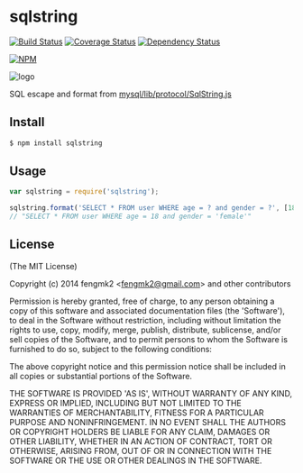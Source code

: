 sqlstring
=======

[![Build Status](https://secure.travis-ci.org/fengmk2/sqlstring.png)](http://travis-ci.org/fengmk2/sqlstring) [![Coverage Status](https://coveralls.io/repos/fengmk2/sqlstring/badge.png)](https://coveralls.io/r/fengmk2/sqlstring) [![Dependency Status](https://gemnasium.com/fengmk2/sqlstring.png)](https://gemnasium.com/fengmk2/sqlstring)

[![NPM](https://nodei.co/npm/sqlstring.png?downloads=true&stars=true)](https://nodei.co/npm/sqlstring/)

![logo](https://raw.github.com/fengmk2/sqlstring/master/logo.png)

SQL escape and format from [mysql/lib/protocol/SqlString.js](https://github.com/felixge/node-mysql/blob/master/lib/protocol/SqlString.js)

## Install

```bash
$ npm install sqlstring
```

## Usage

```js
var sqlstring = require('sqlstring');

sqlstring.format('SELECT * FROM user WHERE age = ? and gender = ?', [18, 'female']);
// "SELECT * FROM user WHERE age = 18 and gender = 'female'"
```

## License

(The MIT License)

Copyright (c) 2014 fengmk2 &lt;fengmk2@gmail.com&gt; and other contributors

Permission is hereby granted, free of charge, to any person obtaining
a copy of this software and associated documentation files (the
'Software'), to deal in the Software without restriction, including
without limitation the rights to use, copy, modify, merge, publish,
distribute, sublicense, and/or sell copies of the Software, and to
permit persons to whom the Software is furnished to do so, subject to
the following conditions:

The above copyright notice and this permission notice shall be
included in all copies or substantial portions of the Software.

THE SOFTWARE IS PROVIDED 'AS IS', WITHOUT WARRANTY OF ANY KIND,
EXPRESS OR IMPLIED, INCLUDING BUT NOT LIMITED TO THE WARRANTIES OF
MERCHANTABILITY, FITNESS FOR A PARTICULAR PURPOSE AND NONINFRINGEMENT.
IN NO EVENT SHALL THE AUTHORS OR COPYRIGHT HOLDERS BE LIABLE FOR ANY
CLAIM, DAMAGES OR OTHER LIABILITY, WHETHER IN AN ACTION OF CONTRACT,
TORT OR OTHERWISE, ARISING FROM, OUT OF OR IN CONNECTION WITH THE
SOFTWARE OR THE USE OR OTHER DEALINGS IN THE SOFTWARE.
